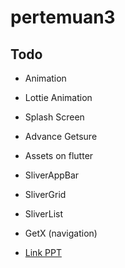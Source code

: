 # pertemuan3
## Todo
- Animation
- Lottie Animation
- Splash Screen
- Advance Getsure
- Assets on flutter
- SliverAppBar
- SliverGrid
- SliverList
- GetX (navigation)

- [Link PPT](https://docs.google.com/presentation/d/1w_qCNZCBXEfRSnNMjYNHR64kaDGOPaizQYdwR-UWhKg/edit#slide=id.g1174534d6e2_0_4)